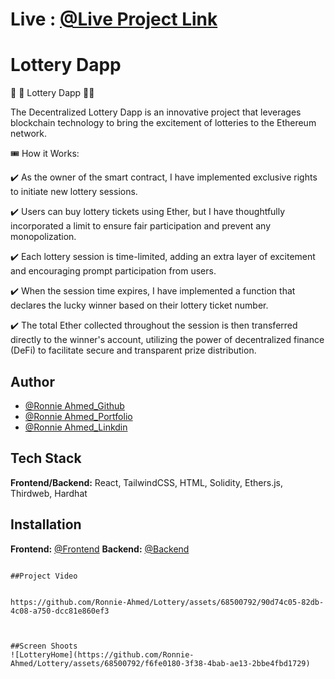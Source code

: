  # Live : [@Live Project Link](https://lottery-eight-woad.vercel.app/)

# Lottery Dapp

🐧 🐧 Lottery Dapp 🐧🐧

The Decentralized Lottery Dapp is an innovative project that leverages blockchain technology to bring the excitement of lotteries to the Ethereum network.



🎟️ How it Works:

✔️ As the owner of the smart contract, I have implemented exclusive rights to initiate new lottery sessions.

✔️ Users can buy lottery tickets using Ether, but I have thoughtfully incorporated a limit to ensure fair participation and prevent any monopolization.

✔️ Each lottery session is time-limited, adding an extra layer of excitement and encouraging prompt participation from users.

✔️ When the session time expires, I have implemented a function that declares the lucky winner based on their lottery ticket number.

✔️ The total Ether collected throughout the session is then transferred directly to the winner's account, utilizing the power of decentralized finance (DeFi) to facilitate secure and transparent prize distribution.

## Author

- [@Ronnie Ahmed_Github](https://www.github.com/Ronnie-Ahmed)
- [@Ronnie Ahmed_Portfolio](https://portfolio-fl2l.vercel.app/)
- [@Ronnie Ahmed_Linkdin](https://www.linkedin.com/in/ronnie-ahmed-3bb290271/)

## Tech Stack

**Frontend/Backend:** React, TailwindCSS, HTML, Solidity, Ethers.js, Thirdweb, Hardhat

## Installation

**Frontend:** [@Frontend](https://github.com/Ronnie-Ahmed/Lottery)
**Backend:** [@Backend](https://github.com/Ronnie-Ahmed/Lottery-Backend)


```

##Project Video


https://github.com/Ronnie-Ahmed/Lottery/assets/68500792/90d74c05-82db-4c08-a750-dcc81e860ef3



##Screen Shoots
![LotteryHome](https://github.com/Ronnie-Ahmed/Lottery/assets/68500792/f6fe0180-3f38-4bab-ae13-2bbe4fbd1729)














```
